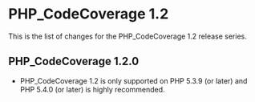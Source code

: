PHP_CodeCoverage 1.2
====================

This is the list of changes for the PHP_CodeCoverage 1.2 release series.

PHP_CodeCoverage 1.2.0
----------------------

* PHP_CodeCoverage 1.2 is only supported on PHP 5.3.9 (or later) and PHP 5.4.0 (or later) is highly recommended.
